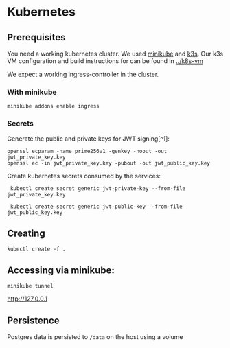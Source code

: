 # Kubernetes

## Prerequisites

You need a working kubernetes cluster.
We used [minikube](https://minikube.sigs.k8s.io/docs/) and [k3s](https://k3s.io/).
Our k3s VM configuration and build instructions for can be found in [../k8s-vm](https://github.com/stockhut/hsfl-master-ai-cloud-engineering/blob/main/k8s-vm)

We expect a working ingress-controller in the cluster.

### With minikube

```shell
minikube addons enable ingress
```

### Secrets

Generate the public and private keys for JWT signing[^1]:
```shell
openssl ecparam -name prime256v1 -genkey -noout -out jwt_private_key.key
openssl ec -in jwt_private_key.key -pubout -out jwt_public_key.key
```

Create kubernetes secrets consumed by the services:
```shell
 kubectl create secret generic jwt-private-key --from-file jwt_private_key.key

 kubectl create secret generic jwt-public-key --from-file jwt_public_key.key
```

## Creating

```shell
kubectl create -f .
```

## Accessing via minikube:

```shell
minikube tunnel
```

http://127.0.0.1


## Persistence

Postgres data is persisted to `/data` on the host using a volume
